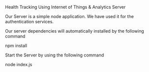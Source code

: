 Health Tracking Using Internet of Things & Analytics Server

Our Server is a simple node application. We have used it for the authentication services.

Our server dependencies will automatically installed by the following command

npm install

Start the Server by using the following command

node index.js